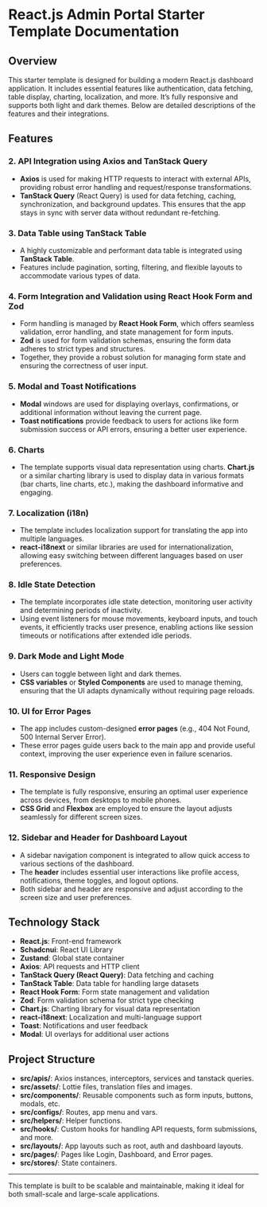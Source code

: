 # React.js Admin Portal Starter Template Documentation

## Overview

This starter template is designed for building a modern React.js dashboard application. It includes essential features like authentication, data fetching, table display, charting, localization, and more. It’s fully responsive and supports both light and dark themes. Below are detailed descriptions of the features and their integrations.

## Features

### 2. API Integration using Axios and TanStack Query

- **Axios** is used for making HTTP requests to interact with external APIs, providing robust error handling and request/response transformations.
- **TanStack Query** (React Query) is used for data fetching, caching, synchronization, and background updates. This ensures that the app stays in sync with server data without redundant re-fetching.

### 3. Data Table using TanStack Table

- A highly customizable and performant data table is integrated using **TanStack Table**.
- Features include pagination, sorting, filtering, and flexible layouts to accommodate various types of data.

### 4. Form Integration and Validation using React Hook Form and Zod

- Form handling is managed by **React Hook Form**, which offers seamless validation, error handling, and state management for form inputs.
- **Zod** is used for form validation schemas, ensuring the form data adheres to strict types and structures.
- Together, they provide a robust solution for managing form state and ensuring the correctness of user input.

### 5. Modal and Toast Notifications

- **Modal** windows are used for displaying overlays, confirmations, or additional information without leaving the current page.
- **Toast notifications** provide feedback to users for actions like form submission success or API errors, ensuring a better user experience.

### 6. Charts

- The template supports visual data representation using charts. **Chart.js** or a similar charting library is used to display data in various formats (bar charts, line charts, etc.), making the dashboard informative and engaging.

### 7. Localization (i18n)

- The template includes localization support for translating the app into multiple languages.
- **react-i18next** or similar libraries are used for internationalization, allowing easy switching between different languages based on user preferences.

### 8. Idle State Detection

- The template incorporates idle state detection, monitoring user activity and determining periods of inactivity.
- Using event listeners for mouse movements, keyboard inputs, and touch events, it efficiently tracks user presence, enabling actions like session timeouts or notifications after extended idle periods.

### 9. Dark Mode and Light Mode

- Users can toggle between light and dark themes.
- **CSS variables** or **Styled Components** are used to manage theming, ensuring that the UI adapts dynamically without requiring page reloads.

### 10. UI for Error Pages

- The app includes custom-designed **error pages** (e.g., 404 Not Found, 500 Internal Server Error).
- These error pages guide users back to the main app and provide useful context, improving the user experience even in failure scenarios.

### 11. Responsive Design

- The template is fully responsive, ensuring an optimal user experience across devices, from desktops to mobile phones.
- **CSS Grid** and **Flexbox** are employed to ensure the layout adjusts seamlessly for different screen sizes.

### 12. Sidebar and Header for Dashboard Layout

- A sidebar navigation component is integrated to allow quick access to various sections of the dashboard.
- The **header** includes essential user interactions like profile access, notifications, theme toggles, and logout options.
- Both sidebar and header are responsive and adjust according to the screen size and user preferences.

## Technology Stack

- **React.js**: Front-end framework
- **Schadcnui**: React UI Library
- **Zustand**: Global state container
- **Axios**: API requests and HTTP client
- **TanStack Query (React Query)**: Data fetching and caching
- **TanStack Table**: Data table for handling large datasets
- **React Hook Form**: Form state management and validation
- **Zod**: Form validation schema for strict type checking
- **Chart.js**: Charting library for visual data representation
- **react-i18next**: Localization and multi-language support
- **Toast**: Notifications and user feedback
- **Modal**: UI overlays for additional user actions

## Project Structure

- **src/apis/**: Axios instances, interceptors, services and tanstack queries.
- **src/assets/**: Lottie files, translation files and images.
- **src/components/**: Reusable components such as form inputs, buttons, modals, etc.
- **src/configs/**: Routes, app menu and vars.
- **src/helpers/**: Helper functions.
- **src/hooks/**: Custom hooks for handling API requests, form submissions, and more.
- **src/layouts/**: App layouts such as root, auth and dashboard layouts.
- **src/pages/**: Pages like Login, Dashboard, and Error pages.
- **src/stores/**: State containers.

---

This template is built to be scalable and maintainable, making it ideal for both small-scale and large-scale applications.
